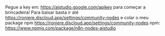 Pegue a key em: https://aistudio.google.com/apikey
para começar a brincadeira!
Para baixar basta ir até https://roniere.discloud.app/settings/community-nodes e colar o meu package npm https://roniere.discloud.app/settings/community-nodes npm: https://www.npmjs.com/package/n8n-nodes-aistudio
